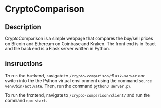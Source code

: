 # CryptoComparison

## Description

CryptoComparison is a simple webpage that compares the buy/sell prices on Bitcoin and Ethereum on Coinbase and Kraken. The front end is in React and the back end is a Flask server written in Python.

## Instructions

To run the backend, navigate to `/crypto-comparison/flask-server` and switch into the the Python virtual environment using the command `source venv/bin/activate`. Then, run the command `python3 server.py`.

To run the frontend, navigate to `/crypto-comparison/client/` and run the command `npm start`.
